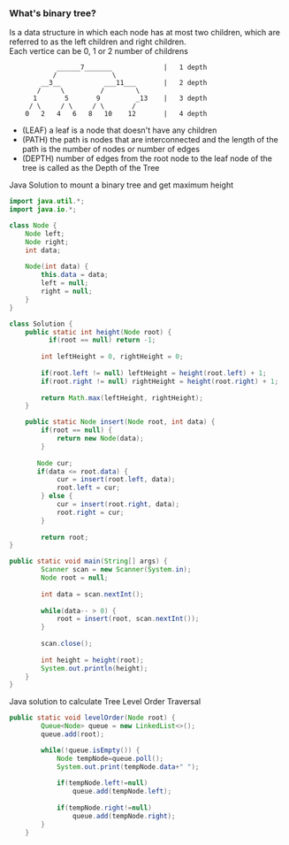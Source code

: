 ### What's binary tree?
Is a data structure in which each node has at most two children, which are referred to as the left children and right children. <br>
Each vertice can be 0, 1 or 2 number of childrens
```
            ______7_______             |   1 depth
           /              \
        __3__           ___11___       |   2 depth
       /     \         /        \
      1       5       9         _13    |   3 depth
     / \     / \     / \       /   
    0   2   4   6   8   10    12       |   4 depth
```

- (LEAF) a leaf is a node that doesn't have any children
- (PATH) the path is nodes that are interconnected and the length of the path is the number of nodes or number of edges
- (DEPTH) number of edges from the root node to the leaf node of the tree is called as the Depth of the Tree


Java Solution to mount a binary tree and get maximum height
```java
import java.util.*;
import java.io.*;

class Node {
    Node left;
    Node right;
    int data;
    
    Node(int data) {
        this.data = data;
        left = null;
        right = null;
    }
}

class Solution {
    public static int height(Node root) {
          if(root == null) return -1;
          
        int leftHeight = 0, rightHeight = 0;
        
        if(root.left != null) leftHeight = height(root.left) + 1;
        if(root.right != null) rightHeight = height(root.right) + 1;
        
        return Math.max(leftHeight, rightHeight);
    }

    public static Node insert(Node root, int data) {
        if(root == null) {
            return new Node(data);
        }
    
       Node cur;
       if(data <= root.data) {
            cur = insert(root.left, data);
            root.left = cur;
        } else {
            cur = insert(root.right, data);
            root.right = cur;
        }
        
        return root;
}

public static void main(String[] args) {
        Scanner scan = new Scanner(System.in);
        Node root = null;
        
        int data = scan.nextInt();
        
        while(data-- > 0) {
            root = insert(root, scan.nextInt());
        }
        
        scan.close();
        
        int height = height(root);
        System.out.println(height);
    }    
}

```

Java solution to calculate Tree Level Order Traversal
```Java
public static void levelOrder(Node root) {
        Queue<Node> queue = new LinkedList<>();
        queue.add(root);

        while(!queue.isEmpty()) {
            Node tempNode=queue.poll();
            System.out.print(tempNode.data+" ");
            
            if(tempNode.left!=null)
                queue.add(tempNode.left);
            
            if(tempNode.right!=null)
                queue.add(tempNode.right);
        } 
    }
```

